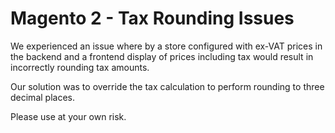 # Magento 2 - Tax Rounding Issues

We experienced an issue where by a store configured with ex-VAT prices in the backend and a frontend display of prices including tax would result in incorrectly rounding tax amounts.

Our solution was to override the tax calculation to perform rounding to three decimal places.

Please use at your own risk.

